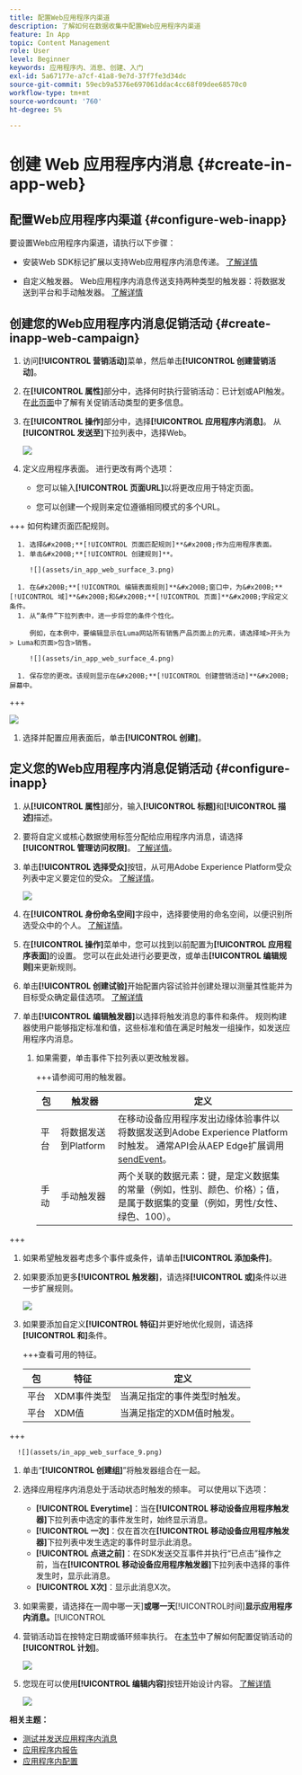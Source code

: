```yaml
---
title: 配置Web应用程序内渠道
description: 了解如何在数据收集中配置Web应用程序内渠道
feature: In App
topic: Content Management
role: User
level: Beginner
keywords: 应用程序内、消息、创建、入门
exl-id: 5a67177e-a7cf-41a8-9e7d-37f7fe3d34dc
source-git-commit: 59ecb9a5376e697061ddac4cc68f09dee68570c0
workflow-type: tm+mt
source-wordcount: '760'
ht-degree: 5%

---
```


# 创建 Web 应用程序内消息 {#create-in-app-web}

## 配置Web应用程序内渠道 {#configure-web-inapp}

要设置Web应用程序内渠道，请执行以下步骤：

* 安装Web SDK标记扩展以支持Web应用程序内消息传递。 [了解详情](https://experienceleague.adobe.com/docs/experience-platform/tags/extensions/client/web-sdk/web-sdk-extension-configuration.html?lang=en)

* 自定义触发器。 Web应用程序内消息传送支持两种类型的触发器：将数据发送到平台和手动触发器。 [了解详情](https://experienceleague.adobe.com/docs/experience-platform/edge/personalization/ajo/web-in-app-messaging.html)

## 创建您的Web应用程序内消息促销活动 {#create-inapp-web-campaign}

1. 访问&#x200B;**[!UICONTROL 营销活动]**&#x200B;菜单，然后单击&#x200B;**[!UICONTROL 创建营销活动]**。

1. 在&#x200B;**[!UICONTROL 属性]**&#x200B;部分中，选择何时执行营销活动：已计划或API触发。 在[此页面](../campaigns/create-campaign.md#campaigntype)中了解有关促销活动类型的更多信息。

1. 在&#x200B;**[!UICONTROL 操作]**&#x200B;部分中，选择&#x200B;**[!UICONTROL 应用程序内消息]**。 从&#x200B;**[!UICONTROL 发送至]**&#x200B;下拉列表中，选择Web。

   ![](assets/in_app_web_surface_1.png)

1. 定义应用程序表面。 进行更改有两个选项：

   * 您可以输入&#x200B;**[!UICONTROL 页面URL]**&#x200B;以将更改应用于特定页面。

   * 您可以创建一个规则来定位遵循相同模式的多个URL。

+++ 如何构建页面匹配规则。

      1. 选择&#x200B;**[!UICONTROL 页面匹配规则]**&#x200B;作为应用程序表面。
      1. 单击&#x200B;**[!UICONTROL 创建规则]**。

         ![](assets/in_app_web_surface_3.png)

      1. 在&#x200B;**[!UICONTROL 编辑表面规则]**&#x200B;窗口中，为&#x200B;**[!UICONTROL 域]**&#x200B;和&#x200B;**[!UICONTROL 页面]**&#x200B;字段定义条件。
      1. 从“条件”下拉列表中，进一步将您的条件个性化。

         例如，在本例中，要编辑显示在Luma网站所有销售产品页面上的元素，请选择域>开头为> Luma和页面>包含>销售。

         ![](assets/in_app_web_surface_4.png)

      1. 保存您的更改。该规则显示在&#x200B;**[!UICONTROL 创建营销活动]**&#x200B;屏幕中。

+++

   ![](assets/in_app_web_surface_2.png)

1. 选择并配置应用表面后，单击&#x200B;**[!UICONTROL 创建]**。

## 定义您的Web应用程序内消息促销活动 {#configure-inapp}

1. 从&#x200B;**[!UICONTROL 属性]**&#x200B;部分，输入&#x200B;**[!UICONTROL 标题]**&#x200B;和&#x200B;**[!UICONTROL 描述]**&#x200B;描述。

1. 要将自定义或核心数据使用标签分配给应用程序内消息，请选择&#x200B;**[!UICONTROL 管理访问权限]**。 [了解详情](../administration/object-based-access.md)。

1. 单击&#x200B;**[!UICONTROL 选择受众]**&#x200B;按钮，从可用Adobe Experience Platform受众列表中定义要定位的受众。 [了解详情](../audience/about-audiences.md)。

   ![](assets/in_app_web_surface_5.png)

1. 在&#x200B;**[!UICONTROL 身份命名空间]**&#x200B;字段中，选择要使用的命名空间，以便识别所选受众中的个人。 [了解详情](../event/about-creating.md#select-the-namespace)。

1. 在&#x200B;**[!UICONTROL 操作]**&#x200B;菜单中，您可以找到以前配置为&#x200B;**[!UICONTROL 应用程序表面]**&#x200B;的设置。 您可以在此处进行必要更改，或单击&#x200B;**[!UICONTROL 编辑规则]**&#x200B;来更新规则。

1. 单击&#x200B;**[!UICONTROL 创建试验]**&#x200B;开始配置内容试验并创建处理以测量其性能并为目标受众确定最佳选项。 [了解详情](../content-management/content-experiment.md)

1. 单击&#x200B;**[!UICONTROL 编辑触发器]**&#x200B;以选择将触发消息的事件和条件。 规则构建器使用户能够指定标准和值，这些标准和值在满足时触发一组操作，如发送应用程序内消息。

   1. 如果需要，单击事件下拉列表以更改触发器。

      +++请参阅可用的触发器。

      | 包 | 触发器 | 定义 |
      |---|---|---|
      | 平台 | 将数据发送到Platform | 在移动设备应用程序发出边缘体验事件以将数据发送到Adobe Experience Platform时触发。 通常API会从AEP Edge扩展调用[sendEvent](https://developer.adobe.com/client-sdks/documentation/edge-network/api-reference/#sendevent)。 |
      | 手动 | 手动触发器 | 两个关联的数据元素：键，是定义数据集的常量（例如，性别、颜色、价格）；值，是属于数据集的变量（例如，男性/女性、绿色、100）。 |

+++

   1. 如果希望触发器考虑多个事件或条件，请单击&#x200B;**[!UICONTROL 添加条件]**。

   1. 如果要添加更多&#x200B;**[!UICONTROL 触发器]**，请选择&#x200B;**[!UICONTROL 或]**&#x200B;条件以进一步扩展规则。

      ![](assets/in_app_web_surface_8.png)

   1. 如果要添加自定义&#x200B;**[!UICONTROL 特征]**&#x200B;并更好地优化规则，请选择&#x200B;**[!UICONTROL 和]**&#x200B;条件。

      +++查看可用的特征。

      | 包 | 特征 | 定义 |
      |---|---|---|
      | 平台 | XDM事件类型 | 当满足指定的事件类型时触发。 |
      | 平台 | XDM值 | 当满足指定的XDM值时触发。 |
+++

      ![](assets/in_app_web_surface_9.png)

   1. 单击“**[!UICONTROL 创建组]**”将触发器组合在一起。

1. 选择应用程序内消息处于活动状态时触发的频率。 可以使用以下选项：

   * **[!UICONTROL Everytime]**：当在&#x200B;**[!UICONTROL 移动设备应用程序触发器]**&#x200B;下拉列表中选定的事件发生时，始终显示消息。
   * **[!UICONTROL 一次]**：仅在首次在&#x200B;**[!UICONTROL 移动设备应用程序触发器]**&#x200B;下拉列表中发生选定的事件时显示此消息。
   * **[!UICONTROL 点进之前]**：在SDK发送交互事件并执行“已点击”操作之前，当在&#x200B;**[!UICONTROL 移动设备应用程序触发器]**&#x200B;下拉列表中选择的事件发生时，显示此消息。
   * **[!UICONTROL X次]**：显示此消息X次。

1. 如果需要，请选择在一周中哪一天&#x200B;]**或哪一天**[!UICONTROL &#x200B;时间&#x200B;]**显示应用程序内消息。**[!UICONTROL 

1. 营销活动旨在按特定日期或循环频率执行。 在[本节](../campaigns/create-campaign.md#schedule)中了解如何配置促销活动的&#x200B;**[!UICONTROL 计划]**。

   ![](assets/in_app_web_surface_6.png)

1. 您现在可以使用&#x200B;**[!UICONTROL 编辑内容]**&#x200B;按钮开始设计内容。 [了解详情](design-in-app.md)

   ![](assets/in_app_web_surface_7.png)

**相关主题：**

* [测试并发送应用程序内消息](send-in-app.md)
* [应用程序内报告](../reports/campaign-global-report.md#inapp-report)
* [应用程序内配置](inapp-configuration.md)
